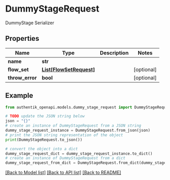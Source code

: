 # DummyStageRequest

DummyStage Serializer

## Properties

Name | Type | Description | Notes
------------ | ------------- | ------------- | -------------
**name** | **str** |  | 
**flow_set** | [**List[FlowSetRequest]**](FlowSetRequest.md) |  | [optional] 
**throw_error** | **bool** |  | [optional] 

## Example

```python
from authentik_openapi.models.dummy_stage_request import DummyStageRequest

# TODO update the JSON string below
json = "{}"
# create an instance of DummyStageRequest from a JSON string
dummy_stage_request_instance = DummyStageRequest.from_json(json)
# print the JSON string representation of the object
print(DummyStageRequest.to_json())

# convert the object into a dict
dummy_stage_request_dict = dummy_stage_request_instance.to_dict()
# create an instance of DummyStageRequest from a dict
dummy_stage_request_from_dict = DummyStageRequest.from_dict(dummy_stage_request_dict)
```
[[Back to Model list]](../README.md#documentation-for-models) [[Back to API list]](../README.md#documentation-for-api-endpoints) [[Back to README]](../README.md)



